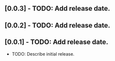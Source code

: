 ## [0.0.3] - TODO: Add release date.
## [0.0.2] - TODO: Add release date.
## [0.0.1] - TODO: Add release date.

* TODO: Describe initial release.
